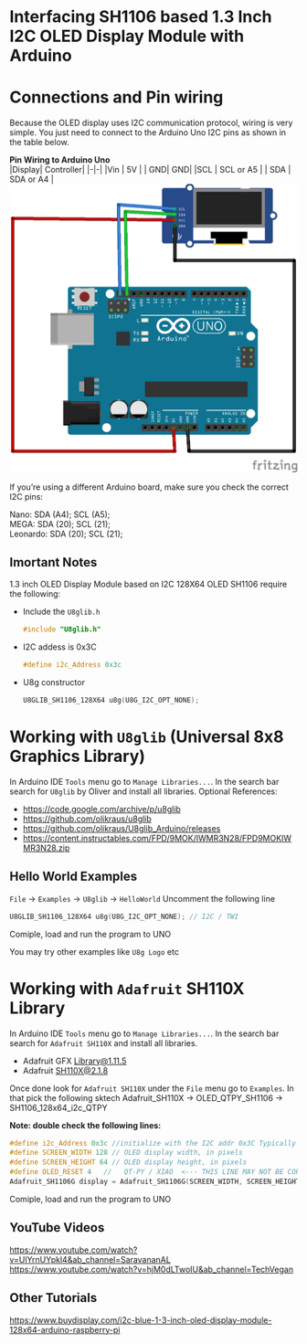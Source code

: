 # Interfacing SH1106 based 1.3 Inch I2C OLED Display Module with Arduino

# Connections and Pin wiring
Because the OLED display uses I2C communication protocol, wiring is very simple. You just need to connect to the Arduino Uno I2C pins as shown in the table below.

**Pin Wiring to Arduino Uno**  
|Display| Controller|
|-|-|
|Vin |	5V |
| GND|	GND|
|SCL |	SCL or A5 |
| SDA	| SDA or A4 |
![Connection](connection.png)   

If you’re using a different Arduino board, make sure you check the correct I2C pins:

Nano: SDA (A4); SCL (A5);   
MEGA: SDA (20); SCL (21);  
Leonardo: SDA (20); SCL (21);  

## Imortant Notes
1.3 inch OLED Display Module based on I2C 128X64 OLED SH1106 require the following: 
* Include the `U8glib.h`
    ```c++
    #include "U8glib.h"
    ```
* I2C addess is 0x3C
    ```c++
    #define i2c_Address 0x3c
    ```

* U8g constructor   
    ```c++
    U8GLIB_SH1106_128X64 u8g(U8G_I2C_OPT_NONE);
    ```

# Working with  `U8glib` (Universal 8x8 Graphics Library)
In Arduino IDE `Tools` menu go to  `Manage Libraries...`. In the search bar search for `U8glib` by Oliver and install all libraries. 
Optional References:  
* https://code.google.com/archive/p/u8glib  
* https://github.com/olikraus/u8glib  
* https://github.com/olikraus/U8glib_Arduino/releases  
* https://content.instructables.com/FPD/9MOK/IWMR3N28/FPD9MOKIWMR3N28.zip  

## Hello World Examples
`File` -> `Examples` -> `U8glib` -> `HelloWorld`
Uncomment the following line
```c++
U8GLIB_SH1106_128X64 u8g(U8G_I2C_OPT_NONE);	// I2C / TWI 
```
Comiple, load and run the program to UNO

You may try other examples like `U8g Logo` etc



# Working with `Adafruit` SH110X Library
In Arduino IDE `Tools` menu go to  `Manage Libraries...`. In the search bar search for `Adafruit SH110X` and install all libraries. 
* Adafruit GFX Library@1.11.5
* Adafruit SH110X@2.1.8 

Once done look for `Adafruit SH110X` under the `File` menu go to `Examples`. In that pick the following sktech
Adafruit_SH110X -> OLED_QTPY_SH1106 -> SH1106_128x64_i2c_QTPY

**Note: double check the following lines:** 
```c++
#define i2c_Address 0x3c //initialize with the I2C addr 0x3C Typically eBay OLED's
#define SCREEN_WIDTH 128 // OLED display width, in pixels
#define SCREEN_HEIGHT 64 // OLED display height, in pixels
#define OLED_RESET 4   //   QT-PY / XIAO  <--- THIS LINE MAY NOT BE CORRECT OUT OF THE BOX -->
Adafruit_SH1106G display = Adafruit_SH1106G(SCREEN_WIDTH, SCREEN_HEIGHT, &Wire, OLED_RESET);
```

Comiple, load and run the program to UNO


## YouTube Videos
https://www.youtube.com/watch?v=UlYrnUYpkl4&ab_channel=SaravananAL  
https://www.youtube.com/watch?v=hjM0dLTwoIU&ab_channel=TechVegan  

## Other Tutorials
https://www.buydisplay.com/i2c-blue-1-3-inch-oled-display-module-128x64-arduino-raspberry-pi
